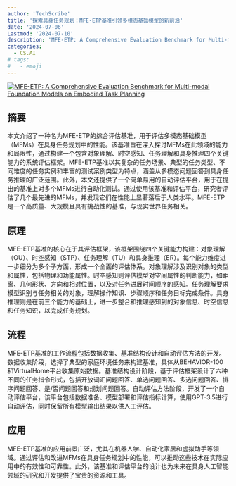 ```yaml
---
author: 'TechScribe'
title: '探索具身任务规划：MFE-ETP基准引领多模态基础模型的新前沿'
date: '2024-07-06'
Lastmod: '2024-07-10'
description: 'MFE-ETP: A Comprehensive Evaluation Benchmark for Multi-modal Foundation Models on Embodied Task Planning'
categories:
  - CS.AI
# tags:
#   - emoji
---
```


[![MFE-ETP: A Comprehensive Evaluation Benchmark for Multi-modal Foundation Models on Embodied Task Planning](https://arxiv-research-1301205113.cos.ap-guangzhou.myqcloud.com/images/2407.05047v1.pdf_0.jpg)](https://arxiv.org/abs/2407.05047v1)

## 摘要

本文介绍了一种名为MFE-ETP的综合评估基准，用于评估多模态基础模型（MFMs）在具身任务规划中的性能。该基准旨在深入探讨MFMs在此领域的能力和局限性，通过构建一个包含对象理解、时空感知、任务理解和具身推理四个关键能力的系统评估框架。MFE-ETP基准以其复杂的任务场景、典型的任务类型、不同难度的任务实例和丰富的测试案例类型为特点，涵盖从多模态问题回答到具身任务推理的广泛范围。此外，本文还提供了一个简单易用的自动评估平台，用于在提出的基准上对多个MFMs进行自动化测试。通过使用该基准和评估平台，研究者评估了几个最先进的MFMs，并发现它们在性能上显著落后于人类水平。MFE-ETP是一个高质量、大规模且具有挑战性的基准，与现实世界任务相关。<!--more-->

## 原理

MFE-ETP基准的核心在于其评估框架，该框架围绕四个关键能力构建：对象理解（OU）、时空感知（STP）、任务理解（TU）和具身推理（ER）。每个能力维度进一步细分为多个子方面，形成一个全面的评估体系。对象理解涉及识别对象的类型和属性，包括物理和功能属性。时空感知则评估模型对空间属性的判断能力，如距离、几何形状、方向和相对位置，以及对任务进展时间顺序的感知。任务理解要求模型识别与任务相关的对象，理解操作知识、步骤顺序和任务目标完成条件。具身推理则是在前三个能力的基础上，进一步整合和推理感知到的对象信息、时空信息和任务知识，以完成任务规划。

## 流程

MFE-ETP基准的工作流程包括数据收集、基准结构设计和自动评估方法的开发。数据收集阶段，选择了典型的家庭环境任务来构建基准，具体从BEHAVIOR-100和VirtualHome平台收集原始数据。基准结构设计阶段，基于评估框架设计了六种不同的任务指令形式，包括开放词汇问题回答、单选问题回答、多选问题回答、排序问题回答、是/否问题回答和规划问题回答。自动评估方法阶段，开发了一个自动评估平台，该平台包括数据准备、模型部署和评估指标计算，使用GPT-3.5进行自动评估，同时保留所有模型输出结果以供人工评估。

## 应用

MFE-ETP基准的应用前景广泛，尤其在机器人学、自动化家居和虚拟助手等领域。通过评估和改进MFMs在具身任务规划中的性能，可以推动这些技术在实际应用中的有效性和可靠性。此外，该基准和评估平台的设计也为未来在具身人工智能领域的研究和开发提供了宝贵的资源和工具。